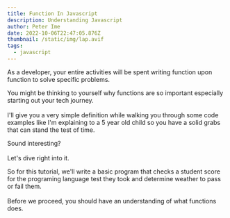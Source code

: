 ```yaml
---
title: Function In Javascript
description: Understanding Javascript
author: Peter Ime
date: 2022-10-06T22:47:05.876Z
thumbnail: /static/img/lap.avif
tags:
  - javascript
---
```

As a developer, your entire activities will be spent writing function upon function to solve specific problems.

You might be thinking to yourself why functions are so important especially starting out your tech journey.\
\
I'll give you a very simple definition while walking you through some code examples like I'm explaining to a 5 year old child so you have a solid grabs that can stand the test of time.

Sound interesting?\
\
Let's dive right into it.

So for this tutorial, we'll write a basic program that checks a student score for the programing language test they took and determine weather to pass or fail them.\
\
Before we proceed, you should have an understanding of what functions does.